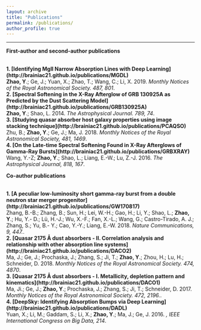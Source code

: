 ```yaml
---
layout: archive
title: "Publications"
permalink: /publications/
author_profile: true
---
```

---
<b>First-author and second-author publications</b>

<br>
<b>1. [Identifying MgII Narrow Absorption Lines with Deep Learning](http://brainiac21.github.io/publications/MGDL)</b> <br> 
<b>Zhao, Y</b>.; Ge, J.; Yuan, X.; Zhao, T.; Wang, C.; Li, X. 2019.
<i>Monthly Notices of the Royal Astronomical Society. 487, 801</i>.

<br>
<b>2. [Spectral Softening in the X-Ray Afterglow of GRB 130925A as Predicted by the Dust
Scattering Model](http://brainiac21.github.io/publications/GRB130925A)</b> <br> 
<b>Zhao, Y</b>.; Shao, L. 2014.
<i>The Astrophysical Journal. 789, 74</i>.

<br>
<b>3. [Studying quasar absorber host galaxy properties using image stacking technique](http://brainiac21.github.io/publications/PCAQSO)</b> <br> 
Zhu, B.; <b>Zhao, Y</b>.; Ge, J.; Ma, J. 2018.
<i>Monthly Notices of the Royal Astronomical Society, 481, 1469</i>.


<br>
<b>4. [On the Late-time Spectral Softening Found in X-Ray Afterglows of Gamma-Ray Bursts](http://brainiac21.github.io/publications/GRBXRAY)</b> <br> 
Wang, Y.-Z; <b>Zhao, Y</b>.; Shao, L.; Liang, E.-W.; Lu, Z.-J. 2016.
<i>The Astrophysical Journal, 818, 167</i>.

<b>Co-author publications</b>

<br>
<b>1. [A peculiar low-luminosity short gamma-ray burst from a double neutron star merger
progenitor](http://brainiac21.github.io/publications/GW170817)</b> <br> 
Zhang, B.-B.; Zhang, B.; Sun, H.; Lei, W.-H.; Gao, H.; Li, Y.; Shao, L.; <b>Zhao, Y</b>.; Hu, Y.-
D.; Lü, H.-J.; Wu, X.-F.; Fan, X.-L.; Wang, G.; Castro-Tirado, A. J.; Zhang, S.; Yu, B.-
Y.; Cao, Y.-Y.; Liang, E.-W. 2018.
<i>Nature Communications, 9, 447.</i>.

<br>
<b>2. [Quasar 2175 Å dust absorbers - II. Correlation analysis and relationship with other
absorption line systems](http://brainiac21.github.io/publications/DACO2)</b> <br> 
Ma, J.; Ge, J.; Prochaska, J.; Zhang, S.; Ji, T.; <b>Zhao, Y</b>.; Zhou, H.; Lu, H.; Schneider,
D. 2018.
<i>Monthly Notices of the Royal Astronomical Society. 474, 4870</i>.

<br>
<b>3. [Quasar 2175 Å dust absorbers - I. Metallicity, depletion pattern and kinematics](http://brainiac21.github.io/publications/DACO1)</b> <br> 
Ma, Ji.; Ge, J.; <b>Zhao, Y</b>.; Prochaska, J.; Zhang, S.; Ji, T.; Schneider, D. 2017.
<i>Monthly Notices of the Royal Astronomical Society. 472, 2196.</i>.

<br>
<b>4. [DeepSky: Identifying Absorption Bumps via Deep Learning](http://brainiac21.github.io/publications/DADL)</b> <br> 
Yuan, X.; Li, M.; Gaddam, S.; Li, X.; <b>Zhao, Y</b>.; Ma, J.; Ge, J. 2016.
<i>, IEEE International Congress on Big Data, 214</i>.


